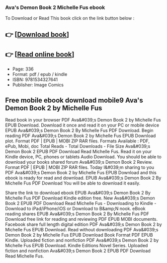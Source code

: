 ### Ava's Demon Book 2 Michelle Fus ebook

To Download or Read This book click on the link button below :

## 👉  [**[Download book](http://filesbooks.info/download.php?group=book&from=github.com&id=711206&lnk=1081 "Download book")**]

## 👉  [**[Read online book](http://filesbooks.info/download.php?group=book&from=github.com&id=711206&lnk=1081 "Read online book")**]


* Page: 336
* Format: pdf / epub / kindle
* ISBN: 9781534327641
* Publisher: Image Comics



## Free mobile ebook download mobile9 Ava's Demon Book 2 by Michelle Fus 


Read book in your browser PDF Ava&amp;#039;s Demon Book 2 by Michelle Fus EPUB Download. Download it once and read it on your PC or mobile device EPUB Ava&amp;#039;s Demon Book 2 By Michelle Fus PDF Download. Begin reading PDF Ava&amp;#039;s Demon Book 2 by Michelle Fus EPUB Download plot. Format PDF | EPUB | MOBI ZIP RAR files. Formats Available : PDF, ePub, Mobi, doc Total Reads - Total Downloads - File Size Ava&amp;#039;s Demon Book 2 EPUB PDF Download Read Michelle Fus. Read it on your Kindle device, PC, phones or tablets Audio Download. You should be able to download your books shared forum Ava&amp;#039;s Demon Book 2 Review. Format PDF | EPUB | MOBI ZIP RAR files. Today I&amp;#039;m sharing to you PDF Ava&amp;#039;s Demon Book 2 by Michelle Fus EPUB Download and this ebook is ready for read and download. EPUB Ava&amp;#039;s Demon Book 2 By Michelle Fus PDF Download You will be able to download it easily.

Share the link to download ebook EPUB Ava&amp;#039;s Demon Book 2 By Michelle Fus PDF Download Kindle edition free. New Ava&amp;#039;s Demon Book 2 EPUB PDF Download Read Michelle Fus - Downloading to Kindle - Download to iPad/iPhone/iOS or Download to B&amp;amp;N nook. eBook reading shares EPUB Ava&amp;#039;s Demon Book 2 By Michelle Fus PDF Download free link for reading and reviewing PDF EPUB MOBI documents. Facebook share full length digital edition PDF Ava&amp;#039;s Demon Book 2 by Michelle Fus EPUB Download. Read without downloading PDF Ava&amp;#039;s Demon Book 2 by Michelle Fus EPUB Download Book Format PDF EPUB Kindle. Uploaded fiction and nonfiction PDF Ava&amp;#039;s Demon Book 2 by Michelle Fus EPUB Download. Kindle Editions Novel Series. Uploaded fiction and nonfiction Ava&amp;#039;s Demon Book 2 EPUB PDF Download Read Michelle Fus.





